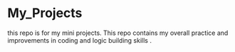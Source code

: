 # My_Projects
this repo is for my mini projects.
 This repo contains my overall practice and improvements in coding and logic building skills .
